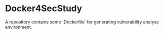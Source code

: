 # Docker4SecStudy
A repository contains some 'Dockerfile' for generating vulnerability analyse environment.
